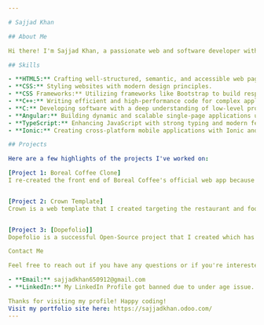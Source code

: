```yaml
---

# Sajjad Khan

## About Me

Hi there! I'm Sajjad Khan, a passionate web and software developer with a strong foundation in a variety of programming languages and frameworks. I love creating efficient, user-friendly applications and always strive to stay updated with the latest technologies.

## Skills

- **HTML5:** Crafting well-structured, semantic, and accessible web pages.
- **CSS:** Styling websites with modern design principles.
- **CSS Frameworks:** Utilizing frameworks like Bootstrap to build responsive and visually appealing interfaces.
- **C++:** Writing efficient and high-performance code for complex applications.
- **C:** Developing software with a deep understanding of low-level programming.
- **Angular:** Building dynamic and scalable single-page applications using Angular.
- **TypeScript:** Enhancing JavaScript with strong typing and modern features.
- **Ionic:** Creating cross-platform mobile applications with Ionic and Angular.

## Projects

Here are a few highlights of the projects I've worked on:

[Project 1: Boreal Coffee Clone]
I re-created the front end of Boreal Coffee's official web app because I was attracted to its beautiful UI. It was a great experience for me to build the entire front end.


[Project 2: Crown Template]
Crown is a web template that I created targeting the restaurant and food industry which anyone can use to present their business online.


[Project 3: [Dopefolio]]
Dopefolio is a successful Open-Source project that I created which has been featured on some of the biggest tech sites like CSS-Tricks, Hostinger, etc & used by thousands of developers globally.

Contact Me

Feel free to reach out if you have any questions or if you're interested in collaborating on a project!

- **Email:** sajjadkhan650912@gmail.com
- **LinkedIn:** My LinkedIn Profile got banned due to under age issue.

Thanks for visiting my profile! Happy coding!
Visit my portfolio site here: https://sajjadkhan.odoo.com/
---
```

